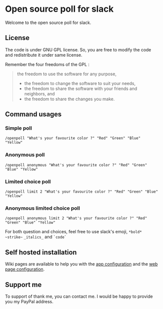 # Open source poll for slack

Welcome to the open source poll for slack.  

## License

The code is under GNU GPL license. So, you are free to modify the code and redistribute it under same license.  
  
Remember the four freedoms of the GPL :  
> the freedom to use the software for any purpose,
> * the freedom to change the software to suit your needs,
> * the freedom to share the software with your friends and neighbors, and
> * the freedom to share the changes you make.

## Command usages

### Simple poll
```
/openpoll "What's your favourite color ?" "Red" "Green" "Blue" "Yellow"
```
### Anonymous poll
```
/openpoll anonymous "What's your favourite color ?" "Red" "Green" "Blue" "Yellow"
```
### Limited choice poll
```
/openpoll limit 2 "What's your favourite color ?" "Red" "Green" "Blue" "Yellow"
```
### Anonymous limited choice poll
```
/openpoll anonymous limit 2 "What's your favourite color ?" "Red" "Green" "Blue" "Yellow"
```
  
For both question and choices, feel free to use slack's emoji, `*bold*` `~strike~` `_italics_` and `` `code` ``  

## Self hosted installation

Wiki pages are available to help you with the [app configuration](https://github.com/KazuAlex/openpollslack/wiki/Self-hosted-installation-(v2)) and the [web page configuration](wiki/Web-page).

## Support me

To support of thank me, you can contact me. I would be happy to provide you my PayPal address.
